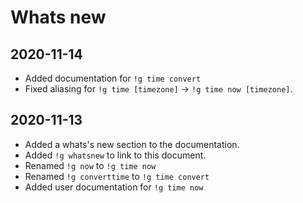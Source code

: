 # Whats new

## 2020-11-14

- Added documentation for `!g time convert`
- Fixed aliasing for `!g time [timezone]` -> `!g time now [timezone]`.

## 2020-11-13

- Added a whats's new section to the documentation.
- Added `!g whatsnew` to link to this document.
- Renamed `!g now` to `!g time now`
- Renamed `!g converttime` to `!g time convert`
- Added user documentation for `!g time now`